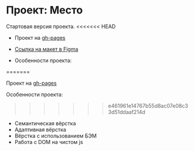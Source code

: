 # Проект: Место

Стартовая версия проекта.
<<<<<<< HEAD

* Проект на [gh-pages](https://impact611.github.io/mesto-project/)
* [Ссылка на макет в Figma](https://www.figma.com/file/2cn9N9jSkmxD84oJik7xL7/JavaScript.-Sprint-4?node-id=0%3A1)

* Особенности проекта:

=======

Проект на [gh-pages](https://impact611.github.io/mesto-project/)

Особенности проекта:

>>>>>>> e461961e14767b55d8ac07e08c33d51ddaaf214d
- Семантическая вёрстка
- Адаптивная вёрстка
- Вёрстка с использованием БЭМ
- Работа с DOM на чистом js
